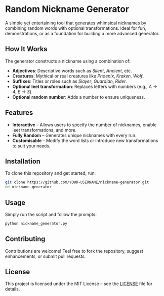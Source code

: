# Random Nickname Generator

A simple yet entertaining tool that generates whimsical nicknames by combining random words with optional transformations. Ideal for fun, demonstrations, or as a foundation for building a more advanced generator.

## How It Works

The generator constructs a nickname using a combination of:

- **Adjectives**: Descriptive words such as *Silent*, *Ancient*, etc.
- **Creatures**: Mythical or real creatures like *Phoenix*, *Kraken*, *Wolf*.
- **Suffixes**: Titles or roles such as *Slayer*, *Guardian*, *Rider*.
- **Optional leet transformation**: Replaces letters with numbers (e.g., *A → 4*, *E → 3*).
- **Optional random number**: Adds a number to ensure uniqueness.

## Features

- **Interactive** – Allows users to specify the number of nicknames, enable leet transformations, and more.
- **Fully Random** – Generates unique nicknames with every run.
- **Customisable** – Modify the word lists or introduce new transformations to suit your needs.

## Installation

To clone this repository and get started, run:

```bash
git clone https://github.com/YOUR-USERNAME/nickname-generator.git
cd nickname-generator
```

## Usage

Simply run the script and follow the prompts:

```bash
python nickname_generator.py
```

## Contributing

Contributions are welcome! Feel free to fork the repository, suggest enhancements, or submit pull requests.

## License

This project is licensed under the MIT License – see the [LICENSE](LICENSE) file for details.
